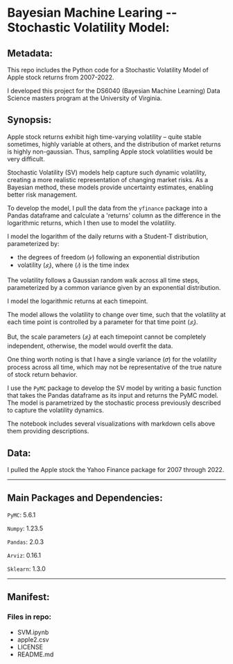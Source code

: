 # Bayesian Machine Learing -- Stochastic Volatility Model:

## Metadata:

This repo includes the Python code for a Stochastic Volatility Model of Apple stock returns from 2007-2022.

I developed this project for the DS6040 (Bayesian Machine Learning) Data Science masters program at the University of Virginia.

## Synopsis:

Apple stock returns exhibit high time-varying volatility – quite stable sometimes, highly variable at others, and the distribution of market returns is highly non-gaussian. Thus, sampling Apple stock volatilities would be very difficult.

Stochastic Volatility (SV) models help capture such dynamic volatility, creating a more realistic representation of changing market risks. As a Bayesian method, these models provide uncertainty estimates, enabling better risk management.

To develop the model, I pull the data from the `yfinance` package into a Pandas dataframe and calculate a 'returns' column as the difference in the logarithmic returns, which I then use to model the volatility.

I model the logarithm of the daily returns with a Student-T distribution, parameterized by:
- the degrees of freedom ($𝜈$) following an exponential distribution 
- volatility ($𝑠_𝑖$), where ($𝑖$) is the time index 

The volatility follows a Gaussian random walk across all time steps, parameterized by a common variance given by an exponential distribution. 

I model the logarithmic returns at each timepoint. 

The model allows the volatility to change over time, such that the volatility at each time point is controlled by a parameter for that time point ($𝑠_𝑖$). 

But, the scale parameters ($𝑠_𝑖$) at each timepoint cannot be completely independent, otherwise, the model would overfit the data.

One thing worth noting is that I have a single variance (𝜎) for the volatility process across all time, which may not be representative of the true nature of stock return behavior.

I use the `PyMC` package to develop the SV model by writing a basic function that takes the Pandas dataframe as its input and returns the PyMC model. The model is parametrized by the stochastic process previously described to capture the volatility dynamics.

The notebook includes several visualizations with markdown cells above them providing descriptions.


## Data:

I pulled the Apple stock the Yahoo Finance package for 2007 through 2022.

- - - -
## Main Packages and Dependencies:

`PyMC`:     5.6.1

`Numpy`:    1.23.5

`Pandas`:   2.0.3

`Arviz`:    0.16.1

`Sklearn`:  1.3.0
- - - -

## Manifest:

### Files in repo:
* SVM.ipynb
* apple2.csv
* LICENSE
* README.md
